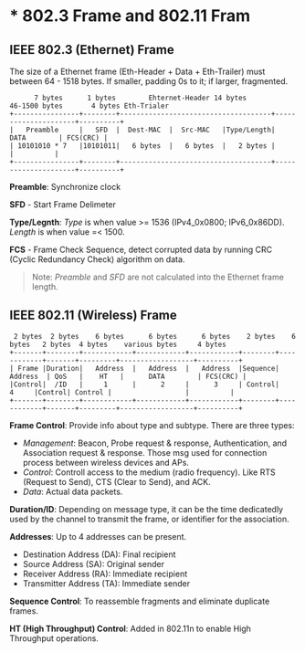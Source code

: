 # * 802.3 Frame and 802.11 Fram

## IEEE 802.3 (Ethernet) Frame
The size of a Ethernet frame (Eth-Header + Data + Eth-Trailer) must between 64 - 1518 bytes. If smaller, padding 0s to it; if larger, fragmented.
```
      7 bytes      1 bytes        Ehternet-Header 14 bytes          46-1500 bytes       4 bytes Eth-Trialer 
+----------------+--------+-------------------------------------+---------------------+----------+
|   Preamble     |   SFD  |  Dest-MAC  |  Src-MAC   |Type/Length|         DATA        | FCS(CRC) |
| 10101010 * 7   |10101011|   6 bytes  |   6 bytes  |   2 bytes |                     |          |  
+----------------+--------+-------------------------------------+---------------------+----------+

```
**Preamble**: Synchronize clock  

**SFD** - Start Frame Delimeter  

**Type/Legnth**: _Type_ is when value >= 1536 (IPv4_0x0800; IPv6_0x86DD). _Length_ is when value =< 1500.  

**FCS** - Frame Check Sequence, detect corrupted data by running CRC (Cyclic Redundancy Check) algorithm on data.  
> Note: _Preamble_ and _SFD_ are not calculated into the Ethernet frame length.

## IEEE 802.11 (Wireless) Frame

```
 2 bytes  2 bytes    6 bytes      6 bytes      6 bytes    2 bytes    6 bytes   2 bytes  4 bytes    various bytes     4 bytes
+-------+--------+------------+------------+------------+--------+------------+-------+---------+------------------+----------+
| Frame |Duration|   Address  |   Address  |   Address  |Sequence|   Address  | QoS   |    HT   |      DATA        | FCS(CRC) | 
|Control|  /ID   |     1      |      2     |      3     | Control|      4     |Control| Control |                  |          |
+-------+--------+------------+------------+------------+--------+------------+-------+---------+------------------+----------+
```
**Frame Control**: Provide info about type and subtype. There are three types:
 - _Management_: Beacon, Probe request & response, Authentication, and Association request & response. Those msg used for connection process between wireless devices and APs.  
 - _Control_: Controll access to the medium (radio frequency). Like RTS (Request to Send), CTS (Clear to Send), and ACK.
 - _Data_: Actual data packets.

**Duration/ID**: Depending on message type, it can be the time dedicatedly used by the channel to transmit the frame, or identifier for the association.

**Addresses**: Up to 4 addresses can be present.  
 - Destination Address (DA): Final recipient
 - Source Address (SA): Original sender
 - Receiver Address (RA): Immediate recipient
 - Transmitter Address (TA): Immediate sender  

**Sequence Control**: To reassemble fragments and eliminate duplicate frames.  

**HT (High Throughput) Control**: Added in 802.11n to enable High Throughput operations.  

